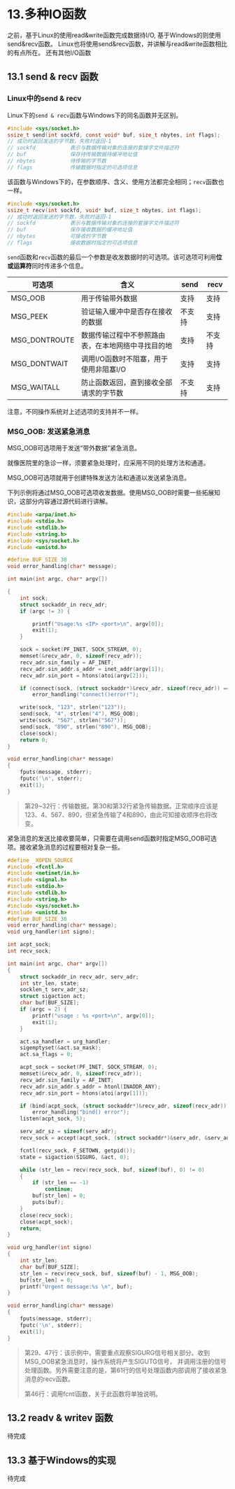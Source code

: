 # 13.多种IO函数

之前，基于Linux的使用read&write函数完成数据待I/O,
基于Windows的则使用send&recv函数。
Linux也将使用send&recv函数，并讲解与read&write函数相比的有点所在。
还有其他I/O函数

## 13.1 send & recv 函数

### Linux中的send & recv

Linux下的`send & recv`函数与Windows下的同名函数并无区别。

```c
#include <sys/socket.h>
ssize_t send(int sockfd, const void* buf, size_t nbytes, int flags);
// 成功时返回发送的字节数，失败时返回-1
// sockfd           表示与数据传输对象的连接的套接字文件描述符
// buf              保存待传输数据待缓冲地址值
// nbytes           待传输的字节数
// flags            传输数据时指定的可选项信息
```

该函数与Windows下的，在参数顺序、含义、使用方法都完全相同；`recv`函数也一样。

```c
#include <sys/socket.h>
ssize_t recv(int sockfd, void* buf, size_t nbytes, int flags);
// 成功时返回发送的字节数，失败时返回-1
// sockfd           表示与数据传输对象的连接的套接字文件描述符
// buf              保存接收数据的缓冲地址值
// nbytes           可接收的字节数
// flags            接收数据时指定的可选项信息
```

`send`函数和`recv`函数的最后一个参数是收发数据时的可选项。该可选项可利用**位或运算符**同时传递多个信息。

| 可选项        | 含义                                               | send   | recv   |
| ------------- | -------------------------------------------------- | ------ | ------ |
| MSG_OOB       | 用于传输带外数据                                   | 支持   | 支持   |
| MSG_PEEK      | 验证输入缓冲中是否存在接收的数据                   | 不支持 | 支持   |
| MSG_DONTROUTE | 数据传输过程中不参照路由表，在本地网络中寻找目的地 | 支持   | 不支持 |
| MSG_DONTWAIT  | 调用I/O函数时不阻塞，用于使用非阻塞I/O             | 支持   | 支持   |
| MSG_WAITALL   | 防止函数返回，直到接收全部请求的字节数             | 不支持 | 支持   |

注意，不同操作系统对上述选项的支持并不一样。

### MSG_OOB: 发送紧急消息

MSG_OOB可选项用于发送“带外数据”紧急消息。

就像医院里的急诊一样，须要紧急处理时，应采用不同的处理方法和通道。

MSG_OOB可选项就用于创建特殊发送方法和通道以发送紧急消息。

下列示例将通过MSG_OOB可选项收发数据。使用MSG_OOB时需要一些拓展知识，这部分内容通过源代码进行讲解。

```c
#include <arpa/inet.h>
#include <stdio.h>
#include <stdlib.h>
#include <string.h>
#include <sys/socket.h>
#include <unistd.h>

#define BUF_SIZE 30
void error_handling(char* message);

int main(int argc, char* argv[])

{
    int sock;
    struct sockaddr_in recv_adr;
    if (argc != 3) {

        printf("Usage:%s <IP> <port>\n", argv[0]);
        exit(1);
    }

    sock = socket(PF_INET, SOCK_STREAM, 0);
    memset(&recv_adr, 0, sizeof(recv_adr));
    recv_adr.sin_family = AF_INET;
    recv_adr.sin_addr.s_addr = inet_addr(argv[1]);
    recv_adr.sin_port = htons(atoi(argv[2]));

    if (connect(sock, (struct sockaddr*)&recv_adr, sizeof(recv_adr)) == -1)
        error_handling("connect()error!");

    write(sock, "123", strlen("123"));
    send(sock, "4", strlen("4"), MSG_OOB);
    write(sock, "567", strlen("567"));
    send(sock, "890", strlen("890"), MSG_OOB);
    close(sock);
    return 0;
}

void error_handling(char* message)
{
    fputs(message, stderr);
    fputc('\n', stderr);
    exit(1);
}


```

> 第29~32行：传输数据。第30和第32行紧急传输数据。正常顺序应该是123、4、567、890，但紧急传输了4和890，由此可知接收顺序也将改变。

紧急消息的发送比接收要简单，只需要在调用send函数时指定MSG_OOB可选项。接收紧急消息的过程要相对复杂一些。

```c
#define _XOPEN_SOURCE
#include <fcntl.h>
#include <netinet/in.h>
#include <signal.h>
#include <stdio.h>
#include <stdlib.h>
#include <string.h>
#include <sys/socket.h>
#include <unistd.h>
#define BUF_SIZE 30
void error_handling(char* message);
void urg_handler(int signo);

int acpt_sock;
int recv_sock;

int main(int argc, char* argv[])
{
    struct sockaddr_in recv_adr, serv_adr;
    int str_len, state;
    socklen_t serv_adr_sz;
    struct sigaction act;
    char buf[BUF_SIZE];
    if (argc = 2) {
        printf("usage : %s <port>\n", argv[0]);
        exit(1);
    }

    act.sa_handler = urg_handler;
    sigemptyset(&act.sa_mask);
    act.sa_flags = 0;

    acpt_sock = socket(PF_INET, SOCK_STREAM, 0);
    memset(&recv_adr, 0, sizeof(recv_adr));
    recv_adr.sin_family = AF_INET;
    recv_adr.sin_addr.s_addr = htonl(INADDR_ANY);
    recv_adr.sin_port = htons(atoi(argv[1]));

    if (bind(acpt_sock, (struct sockaddr*)&recv_adr, sizeof(recv_adr)) == -1)
        error_handling("bind() error");
    listen(acpt_sock, 5);

    serv_adr_sz = sizeof(serv_adr);
    recv_sock = accept(acpt_sock, (struct sockaddr*)&serv_adr, &serv_adr_sz);

    fcntl(recv_sock, F_SETOWN, getpid());
    state = sigaction(SIGURG, &act, 0);

    while (str_len = recv(recv_sock, buf, sizeof(buf), 0) != 0)
    {
        if (str_len == -1)
            continue;
        buf[str_len] = 0;
        puts(buf);
    }
    close(recv_sock);
    close(acpt_sock);
    return;
}

void urg_handler(int signo)
{
    int str_len;
    char buf[BUF_SIZE];
    str_len = recv(recv_sock, buf, sizeof(buf) - 1, MSG_OOB);
    buf[str_len] = 0;
    printf("Urgent message:%s \n", buf);
}

void error_handling(char* message)
{
    fputs(message, stderr);
    fputc('\n', stderr);
    exit(1);
}

```

> 第29、47行：该示例中，需要重点观察SIGURG信号相关部分。收到MSG_OOB紧急消息时，操作系统将产生SIGUTG信号，
> 并调用注册的信号处理函数。另外需要注意的是，第61行的信号处理函数内部调用了接收紧急消息的recv函数。
>
> 第46行：调用fcntl函数，关于此函数将单独说明。


## 13.2 readv & writev 函数

待完成

## 13.3 基于Windows的实现

待完成
